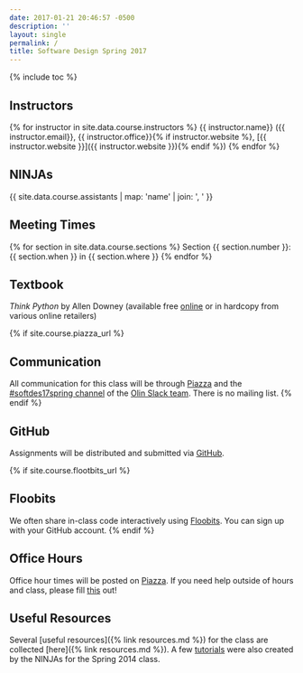 ```yaml
---
date: 2017-01-21 20:46:57 -0500
description: ''
layout: single
permalink: /
title: Software Design Spring 2017
---
```


{% include toc %}

## Instructors

{% for instructor in site.data.course.instructors %}
{{ instructor.name}} ({{ instructor.email}}, {{ instructor.office}}{% if instructor.website %}, [{{ instructor.website }}]({{ instructor.website }}){% endif %})
{% endfor %}


## NINJAs

{{ site.data.course.assistants | map: 'name' | join: ', ' }}


## Meeting Times

{% for section in site.data.course.sections %}
Section {{ section.number }}: {{ section.when }} in {{ section.where }}
{% endfor %}


## Textbook

_Think Python_ by Allen Downey (available free
[online](http://greenteapress.com/wp/think-python-2e/) or in hardcopy from
various online retailers)


{% if site.course.piazza_url %}
## Communication

All communication for this class will be through [Piazza]({{site.course.piazza_url}})
and the [#softdes17spring channel](https://olin.slack.com/messages/softdes17spring/) of the
[Olin Slack team](https://olin.slack.edu).
There is no mailing list.
{% endif %}


## GitHub

Assignments will be distributed and submitted via
[GitHub](https://github.com/{{site.course.github_owner}}).


{% if site.course.flootbits_url %}
## Floobits

We often share in-class code interactively using
[Floobits]({{site.course.flootbits_url}}). You can sign up with your GitHub
account.
{% endif %}


## Office Hours

Office hour times will be posted on
[Piazza](({{site.course.piazza_url}})/staff). If you need help
outside of hours and class, please fill [this](http://tinyurl.com/softdeshelp)
out!



## Useful Resources

Several [useful resources]({% link resources.md %}) for the class are collected
[here]({% link resources.md %}). A few
[tutorials](https://drive.google.com/folderview?id=0B6xCjnZeUlbMY3M5Y3N3aU9scGM&usp=sharing)
were also created by the NINJAs for the Spring 2014 class.[
](https://drive.google.com/folderview?id=0B6xCjnZeUlbMY3M5Y3N3aU9scGM&usp=sharing)

